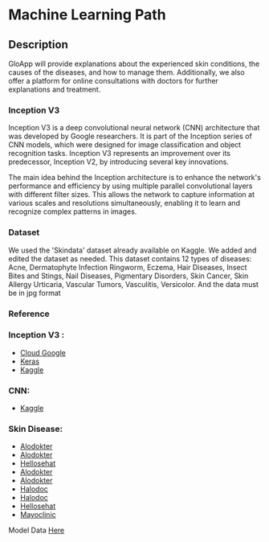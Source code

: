 # Machine Learning Path

## Description
GloApp will provide explanations about the experienced skin conditions, the causes of the diseases, and how to manage them. Additionally, we also offer a platform for online consultations with doctors for further explanations and treatment.

### Inception V3
Inception V3 is a deep convolutional neural network (CNN) architecture that was developed by Google researchers. It is part of the Inception series of CNN models, which were designed for image classification and object recognition tasks. Inception V3 represents an improvement over its predecessor, Inception V2, by introducing several key innovations.

The main idea behind the Inception architecture is to enhance the network's performance and efficiency by using multiple parallel convolutional layers with different filter sizes. This allows the network to capture information at various scales and resolutions simultaneously, enabling it to learn and recognize complex patterns in images.

### Dataset
We used the 'Skindata' dataset already available on Kaggle. We added and edited the dataset as needed. This dataset contains 12 types of diseases: Acne, Dermatophyte Infection Ringworm, Eczema, Hair Diseases, Insect Bites and Stings, Nail Diseases, Pigmentary Disorders, Skin Cancer, Skin Allergy Urticaria, Vascular Tumors, Vasculitis, Versicolor. And the data must be in jpg format

### Reference
### Inception V3 :
*   [Cloud Google](https://cloud.google.com/tpu/docs/inception-v3-advanced)
*   [Keras](https://keras.io/api/applications/inceptionv3/)
*   [Kaggle](https://www.kaggle.com/code/benhamner/running-inception-v3)
### CNN:
*   [Kaggle](https://www.kaggle.com/code/unajtheb/mask-detector-using-cnn-97-accuracy)
### Skin Disease:
*   [Alodokter](https://www.alodokter.com/vitiligo)
*   [Alodokter](https://www.alodokter.com/kanker-kulit-melanoma)
*   [Hellosehat](https://hellosehat.com/penyakit-kulit/kulit-lainnya/penyakit-biduran/)
*   [Alodokter](https://www.alodokter.com/vaskulitis)
*   [Alodokter](https://www.alodokter.com/jerawat)
*   [Halodoc](https://www.halodoc.com/artikel/jenis-jenis-infeksi-jamur-kulit-ringworm)
*   [Halodoc](https://www.halodoc.com/kesehatan/eksim)
*   [Hellosehat](https://hellosehat.com/penyakit-kulit/perawatan-rambut/penyakit-kulit-kepala/)
*   [Mayoclinic](https://www.mayoclinic.org/first-aid/first-aid-insect-bites/basics/art-20056593)

Model Data [Here](https://drive.google.com/file/d/1KowpvJ97CwLA61VMxbgq1dTnXUMONapT/view?usp=sharing)
